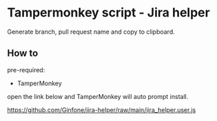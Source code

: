 # Tampermonkey script - Jira helper
Generate branch, pull request name and copy to clipboard.

## How to 

pre-required:
- TamperMonkey

open the link below and TamperMonkey will auto prompt install.

https://github.com/Ginfone/jira-helper/raw/main/jira_helper.user.js


